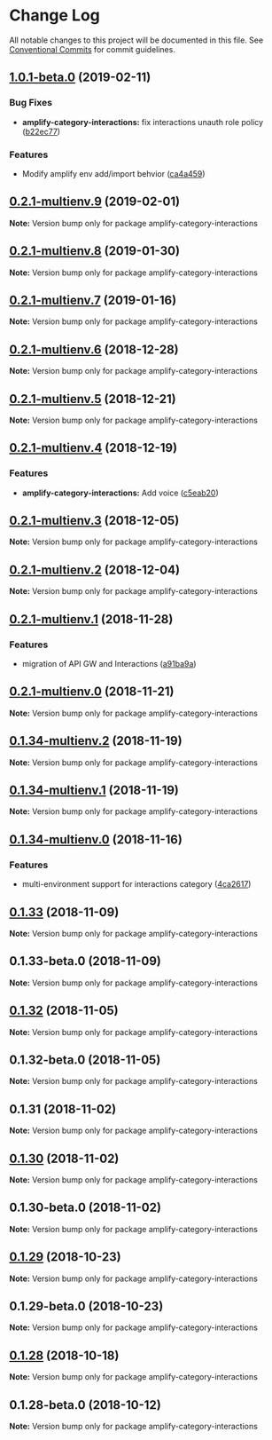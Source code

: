 # Change Log

All notable changes to this project will be documented in this file.
See [Conventional Commits](https://conventionalcommits.org) for commit guidelines.

## [1.0.1-beta.0](https://github.com/aws-amplify/amplify-cli/compare/amplify-category-interactions@0.2.1-multienv.9...amplify-category-interactions@1.0.1-beta.0) (2019-02-11)


### Bug Fixes

* **amplify-category-interactions:** fix interactions unauth role policy ([b22ec77](https://github.com/aws-amplify/amplify-cli/commit/b22ec77))


### Features

* Modify amplify env add/import behvior ([ca4a459](https://github.com/aws-amplify/amplify-cli/commit/ca4a459))





<a name="0.2.1-multienv.9"></a>
## [0.2.1-multienv.9](https://github.com/aws-amplify/amplify-cli/compare/amplify-category-interactions@0.2.1-multienv.8...amplify-category-interactions@0.2.1-multienv.9) (2019-02-01)




**Note:** Version bump only for package amplify-category-interactions

<a name="0.2.1-multienv.8"></a>
## [0.2.1-multienv.8](https://github.com/aws-amplify/amplify-cli/compare/amplify-category-interactions@0.2.1-multienv.6...amplify-category-interactions@0.2.1-multienv.8) (2019-01-30)




**Note:** Version bump only for package amplify-category-interactions

<a name="0.2.1-multienv.7"></a>
## [0.2.1-multienv.7](https://github.com/aws-amplify/amplify-cli/compare/amplify-category-interactions@0.2.1-multienv.6...amplify-category-interactions@0.2.1-multienv.7) (2019-01-16)




**Note:** Version bump only for package amplify-category-interactions

<a name="0.2.1-multienv.6"></a>
## [0.2.1-multienv.6](https://github.com/aws-amplify/amplify-cli/compare/amplify-category-interactions@0.2.1-multienv.5...amplify-category-interactions@0.2.1-multienv.6) (2018-12-28)




**Note:** Version bump only for package amplify-category-interactions

<a name="0.2.1-multienv.5"></a>
## [0.2.1-multienv.5](https://github.com/aws-amplify/amplify-cli/compare/amplify-category-interactions@0.2.1-multienv.4...amplify-category-interactions@0.2.1-multienv.5) (2018-12-21)




**Note:** Version bump only for package amplify-category-interactions

<a name="0.2.1-multienv.4"></a>
## [0.2.1-multienv.4](https://github.com/aws-amplify/amplify-cli/compare/amplify-category-interactions@0.2.1-multienv.3...amplify-category-interactions@0.2.1-multienv.4) (2018-12-19)


### Features

* **amplify-category-interactions:** Add voice ([c5eab20](https://github.com/aws-amplify/amplify-cli/commit/c5eab20))




<a name="0.2.1-multienv.3"></a>
## [0.2.1-multienv.3](https://github.com/aws-amplify/amplify-cli/compare/amplify-category-interactions@0.2.1-multienv.2...amplify-category-interactions@0.2.1-multienv.3) (2018-12-05)




**Note:** Version bump only for package amplify-category-interactions

<a name="0.2.1-multienv.2"></a>
## [0.2.1-multienv.2](https://github.com/aws-amplify/amplify-cli/compare/amplify-category-interactions@0.2.1-multienv.1...amplify-category-interactions@0.2.1-multienv.2) (2018-12-04)




**Note:** Version bump only for package amplify-category-interactions

<a name="0.2.1-multienv.1"></a>
## [0.2.1-multienv.1](https://github.com/aws-amplify/amplify-cli/compare/amplify-category-interactions@0.2.1-multienv.0...amplify-category-interactions@0.2.1-multienv.1) (2018-11-28)


### Features

* migration of API GW and Interactions ([a91ba9a](https://github.com/aws-amplify/amplify-cli/commit/a91ba9a))




<a name="0.2.1-multienv.0"></a>
## [0.2.1-multienv.0](https://github.com/aws-amplify/amplify-cli/compare/amplify-category-interactions@0.1.34-multienv.2...amplify-category-interactions@0.2.1-multienv.0) (2018-11-21)




**Note:** Version bump only for package amplify-category-interactions

<a name="0.1.34-multienv.2"></a>
## [0.1.34-multienv.2](https://github.com/aws-amplify/amplify-cli/compare/amplify-category-interactions@0.1.34-multienv.1...amplify-category-interactions@0.1.34-multienv.2) (2018-11-19)




**Note:** Version bump only for package amplify-category-interactions

<a name="0.1.34-multienv.1"></a>
## [0.1.34-multienv.1](https://github.com/aws-amplify/amplify-cli/compare/amplify-category-interactions@0.1.34-multienv.0...amplify-category-interactions@0.1.34-multienv.1) (2018-11-19)




**Note:** Version bump only for package amplify-category-interactions

<a name="0.1.34-multienv.0"></a>
## [0.1.34-multienv.0](https://github.com/aws-amplify/amplify-cli/compare/amplify-category-interactions@0.1.33...amplify-category-interactions@0.1.34-multienv.0) (2018-11-16)


### Features

* multi-environment support for interactions category ([4ca2617](https://github.com/aws-amplify/amplify-cli/commit/4ca2617))




<a name="0.1.33"></a>
## [0.1.33](https://github.com/aws-amplify/amplify-cli/compare/amplify-category-interactions@0.1.33-beta.0...amplify-category-interactions@0.1.33) (2018-11-09)




**Note:** Version bump only for package amplify-category-interactions

<a name="0.1.33-beta.0"></a>
## 0.1.33-beta.0 (2018-11-09)




**Note:** Version bump only for package amplify-category-interactions

<a name="0.1.32"></a>
## [0.1.32](https://github.com/aws-amplify/amplify-cli/compare/amplify-category-interactions@0.1.32-beta.0...amplify-category-interactions@0.1.32) (2018-11-05)




**Note:** Version bump only for package amplify-category-interactions

<a name="0.1.32-beta.0"></a>
## 0.1.32-beta.0 (2018-11-05)




**Note:** Version bump only for package amplify-category-interactions

<a name="0.1.31"></a>
## 0.1.31 (2018-11-02)




**Note:** Version bump only for package amplify-category-interactions

<a name="0.1.30"></a>
## [0.1.30](https://github.com/aws-amplify/amplify-cli/compare/amplify-category-interactions@0.1.30-beta.0...amplify-category-interactions@0.1.30) (2018-11-02)




**Note:** Version bump only for package amplify-category-interactions

<a name="0.1.30-beta.0"></a>
## 0.1.30-beta.0 (2018-11-02)




**Note:** Version bump only for package amplify-category-interactions

<a name="0.1.29"></a>
## [0.1.29](https://github.com/aws-amplify/amplify-cli/compare/amplify-category-interactions@0.1.29-beta.0...amplify-category-interactions@0.1.29) (2018-10-23)




**Note:** Version bump only for package amplify-category-interactions

<a name="0.1.29-beta.0"></a>
## 0.1.29-beta.0 (2018-10-23)




**Note:** Version bump only for package amplify-category-interactions

<a name="0.1.28"></a>
## [0.1.28](https://github.com/aws-amplify/amplify-cli/compare/amplify-category-interactions@0.1.28-beta.0...amplify-category-interactions@0.1.28) (2018-10-18)




**Note:** Version bump only for package amplify-category-interactions

<a name="0.1.28-beta.0"></a>
## 0.1.28-beta.0 (2018-10-12)




**Note:** Version bump only for package amplify-category-interactions
